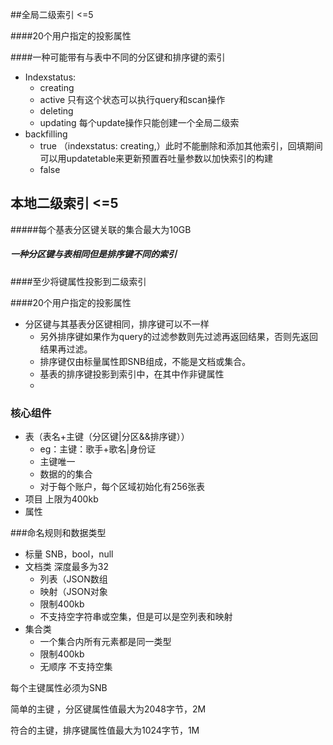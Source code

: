 ##全局二级索引 <=5

####20个用户指定的投影属性

####一种可能带有与表中不同的分区键和排序键的索引

- Indexstatus:
   - creating
   - active 只有这个状态可以执行query和scan操作
   - deleting
   - updating 每个update操作只能创建一个全局二级索
- backfilling
  - true （indexstatus: creating,）此时不能删除和添加其他索引，回填期间可以用updatetable来更新预置吞吐量参数以加快索引的构建
  - false



## 本地二级索引 <=5 

#####每个基表分区键关联的集合最大为10GB

##### 一种分区键与表相同但是排序键不同的索引

####至少将键属性投影到二级索引

####20个用户指定的投影属性

- 分区键与其基表分区键相同，排序键可以不一样
  - 另外排序键如果作为query的过滤参数则先过滤再返回结果，否则先返回结果再过滤。
  - 排序键仅由标量属性即SNB组成，不能是文档或集合。
  - 基表的排序键投影到索引中，在其中作非键属性
  - ​

### 核心组件

- 表（表名+主键（分区键|分区&&排序键））
  - eg：主键：歌手+歌名|身份证
  - 主键唯一
  - 数据的的集合
  - 对于每个账户，每个区域初始化有256张表
- 项目 上限为400kb
- 属性

###命名规则和数据类型

- 标量 SNB，bool，null
- 文档类 深度最多为32
  - 列表（JSON数组
  - 映射（JSON对象
  - 限制400kb
  - 不支持空字符串或空集，但是可以是空列表和映射
- 集合类
  - 一个集合内所有元素都是同一类型
  - 限制400kb
  - 无顺序 不支持空集

每个主键属性必须为SNB



简单的主键 ，分区键属性值最大为2048字节，2M

符合的主键，排序键属性值最大为1024字节，1M

